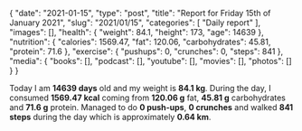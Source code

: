 {
    "date": "2021-01-15",
    "type": "post",
    "title": "Report for Friday 15th of January 2021",
    "slug": "2021\/01\/15",
    "categories": [
        "Daily report"
    ],
    "images": [],
    "health": {
        "weight": 84.1,
        "height": 173,
        "age": 14639
    },
    "nutrition": {
        "calories": 1569.47,
        "fat": 120.06,
        "carbohydrates": 45.81,
        "protein": 71.6
    },
    "exercise": {
        "pushups": 0,
        "crunches": 0,
        "steps": 841
    },
    "media": {
        "books": [],
        "podcast": [],
        "youtube": [],
        "movies": [],
        "photos": []
    }
}

Today I am <strong>14639 days</strong> old and my weight is <strong>84.1 kg</strong>. During the day, I consumed <strong>1569.47 kcal</strong> coming from <strong>120.06 g</strong> fat, <strong>45.81 g</strong> carbohydrates and <strong>71.6 g</strong> protein. Managed to do <strong>0 push-ups</strong>, <strong>0 crunches</strong> and walked <strong>841 steps</strong> during the day which is approximately <strong>0.64 km</strong>.